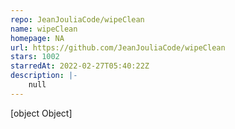 ```yaml
---
repo: JeanJouliaCode/wipeClean
name: wipeClean
homepage: NA
url: https://github.com/JeanJouliaCode/wipeClean
stars: 1002
starredAt: 2022-02-27T05:40:22Z
description: |-
    null
---
```


[object Object]

